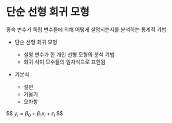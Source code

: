 # 단순 선형 회귀 모형  

종속 변수가 독립 변수들에 의해 어떻게 설명되는지를 분석하는 통계적 기법

- 단순 선형 회귀 모형 
  - 설명 변수가 한 개인 선형 모형의 분석 기법 
  - 회귀 식이 모수들의 일차식으로 표현됨 

- 기본식 
  - 절편 
  - 기울기 
  - 오차항

$$
$y_i = \beta_0 + \beta_1 x_i + \epsilon_i$
$$